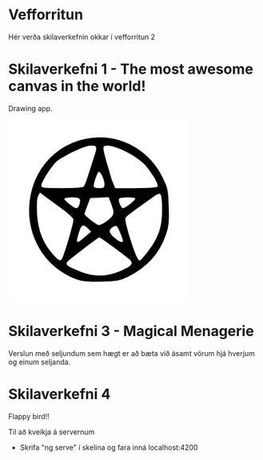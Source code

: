 # Vefforritun
Hér verða skilaverkefnin okkar í vefforritun 2

# Skilaverkefni 1 - The most awesome canvas in the world!
Drawing app.

![alt text](https://github.com/TviundBitches/Vefforritun/blob/master/skilaverkefni3/client/src/witchlogo1.jpg "Magically Awesome")
# Skilaverkefni 3 - Magical Menagerie 
Verslun með seljundum sem hægt er að bæta við ásamt vörum hjá hverjum og einum seljanda.

# Skilaverkefni 4
Flappy bird!!

Til að kveikja á servernum

* Skrifa "ng serve" í skelina og fara inná localhost:4200

